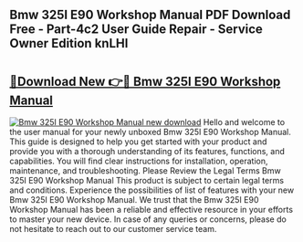 ## Bmw 325I E90 Workshop Manual PDF Download Free - Part-4c2 User Guide Repair - Service Owner Edition knLHl

# <h2><a href="http://bc54066.oget.top/?id=Bmw+325I+E90+Workshop+Manual">🔗Download New 👉🔴 Bmw 325I E90 Workshop Manual</a></h2>

[![Bmw 325I E90 Workshop Manual new download](https://i.imgur.com/5g1atiW.png)](http://bc54066.oget.top/?id=Bmw+325I+E90+Workshop+Manual)
Hello and welcome to the user manual for your newly unboxed Bmw 325I E90 Workshop Manual. This guide is designed to help you get started with your product and provide you with a thorough understanding of its features, functions, and capabilities. You will find clear instructions for installation, operation, maintenance, and troubleshooting. Please Review the Legal Terms Bmw 325I E90 Workshop Manual This product is subject to certain legal terms and conditions. Experience the possibilities of list of features with your new Bmw 325I E90 Workshop Manual. We trust that the Bmw 325I E90 Workshop Manual has been a reliable and effective resource in your efforts to master your new device. In case of any queries or concerns, please do not hesitate to reach out to our customer service team.
